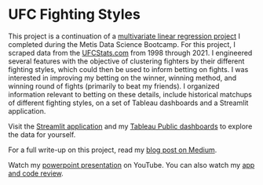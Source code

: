 # UFC Fighting Styles

This project is a continuation of a [multivariate linear regression project](https://github.com/drwismer/metis_regression_module) I completed during the Metis Data Science Bootcamp. For this project, I scraped data from the [UFCStats.com](http://ufcstats.com/statistics/events/completed) from 1998 through 2021. I engineered several features with the objective of clustering fighters by their different fighting styles, which could then be used to inform betting on fights. I was interested in improving my betting on the winner, winning method, and winning round of fights (primarily to beat my friends). I organized information relevant to betting on these details, include historical matchups of different fighting styles, on a set of Tableau dashboards and a Streamlit application.

Visit the [Streamlit application](https://share.streamlit.io/drwismer/ufc_fighting_styles/main/fighter_styles.py) and my [Tableau Public dashboards](https://public.tableau.com/app/profile/david.wismer/viz/UFCFighterProfilesandMatchups/Matchup) to explore the data for yourself.

For a full write-up on this project, read my [blog post on Medium](https://medium.com/@davidrwismer/clustering-ufc-fighters-by-fighting-style-1f65102b4821).

Watch my [powerpoint presentation](https://youtu.be/DqPrLO67WSA) on YouTube. You can also watch my [app and code review](https://youtu.be/_nN0_JwliNQ).
